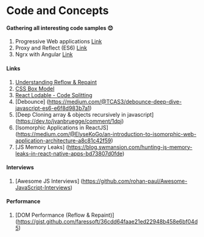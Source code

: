 # Code and Concepts

#### Gathering all interesting code samples 😊

1. Progressive Web applications [Link](https://github.com/SrSandeepKumar/concept-code-samples/tree/master/PWA%20-%20frontend%20masters)
2. Proxy and Reflect (ES6) [Link](https://github.com/SrSandeepKumar/concept-code-samples/tree/master/Proxy%20%26%20Reflect%20(ES6))
3. Ngrx with Angular [Link](https://github.com/SrSandeepKumar/concept-code-samples/blob/master/ngrx-with-angular)

#### Links 
1. [Understanding Reflow & Repaint](https://medium.com/darrja-%E0%A4%A6%E0%A4%B0%E0%A5%8D%E0%A4%9C%E0%A4%BE/what-the-heck-is-repaint-and-reflow-in-the-browser-b2d0fb980c08)
2. [CSS Box Model](https://www.w3.org/TR/CSS2/box.html#box-dimensions)
3. [React Lodable - Code Splitting](https://github.com/jamiebuilds/react-loadable)
4. [Debounce] (https://medium.com/@TCAS3/debounce-deep-dive-javascript-es6-e6f8d983b7a1)
5. [Deep Cloning array & objects recursively in javascript] (https://dev.to/jvanbruegge/comment/1dpj)
6. [Isomorphic Applications in ReactJS] (https://medium.com/@ElyseKoGo/an-introduction-to-isomorphic-web-application-architecture-a8c81c42f59)
7. [JS Memory Leaks] (https://blog.swmansion.com/hunting-js-memory-leaks-in-react-native-apps-bd73807d0fde)

#### Interviews
1. [Awesome JS Interviews] (https://github.com/rohan-paul/Awesome-JavaScript-Interviews)


#### Performance
1. [DOM Performance (Reflow & Repaint)] (https://gist.github.com/faressoft/36cdd64faae21ed22948b458e6bf04d5)
